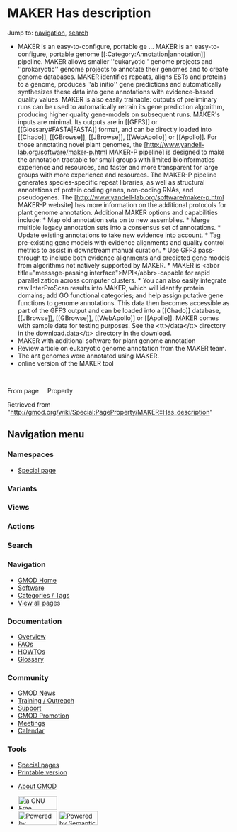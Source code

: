 <div id="mw-page-base" class="noprint">

</div>

<div id="mw-head-base" class="noprint">

</div>

<div id="content" class="mw-body" role="main">

<span id="top"></span>

<div id="mw-js-message" style="display:none;">

</div>



# <span dir="auto">MAKER Has description</span>

<div id="bodyContent">

<div id="contentSub">

</div>

<div id="jump-to-nav" class="mw-jump">

Jump to: [navigation](#mw-navigation), [search](#p-search)

</div>

<div id="mw-content-text">

  

- MAKER is an easy-to-configure, portable
  ge<span class="smw-highlighter" data-type="2" state="persistent"
  data-title="Information"><span class="smwtext"> …
  </span><span class="smwttcontent">MAKER is an easy-to-configure,
  portable genome \[\[:Category:Annotation\|annotation\]\] pipeline.
  MAKER allows smaller ''eukaryotic'' genome projects and
  ''prokaryotic'' genome projects to annotate their genomes and to
  create genome databases. MAKER identifies repeats, aligns ESTs and
  proteins to a genome, produces ''ab initio'' gene predictions and
  automatically synthesizes these data into gene annotations with
  evidence-based quality values. MAKER is also easily trainable: outputs
  of preliminary runs can be used to automatically retrain its gene
  prediction algorithm, producing higher quality gene-models on
  subsequent runs. MAKER's inputs are minimal. Its outputs are in
  \[\[GFF3\]\] or \[\[Glossary#FASTA\|FASTA\]\] format, and can be
  directly loaded into \[\[Chado\]\], \[\[GBrowse\]\], \[\[JBrowse\]\],
  \[\[WebApollo\]\] or \[\[Apollo\]\]. For those annotating novel plant
  genomes, the \[http://www.yandell-lab.org/software/maker-p.html
  MAKER-P pipeline\] is designed to make the annotation tractable for
  small groups with limited bioinformatics experience and resources, and
  faster and more transparent for large groups with more experience and
  resources. The MAKER-P pipeline generates species-specific repeat
  libraries, as well as structural annotations of protein coding genes,
  non-coding RNAs, and pseudogenes. The
  \[http://www.yandell-lab.org/software/maker-p.html MAKER-P website\]
  has more information on the additional protocols for plant genome
  annotation. Additional MAKER options and capabilities include: \* Map
  old annotation sets on to new assemblies. \* Merge multiple legacy
  annotation sets into a consensus set of annotations. \* Update
  existing annotations to take new evidence into account. \* Tag
  pre-existing gene models with evidence alignments and quality control
  metrics to assist in downstream manual curation. \* Use GFF3
  pass-through to include both evidence alignments and predicted gene
  models from algorithms not natively supported by MAKER. \* MAKER is
  \<abbr title="message-passing interface"\>MPI\</abbr\>-capable for
  rapid parallelization across computer clusters. \* You can also easily
  integrate raw InterProScan results into MAKER, which will identify
  protein domains; add GO functional categories; and help assign
  putative gene functions to genome annotations. This data then becomes
  accessible as part of the GFF3 output and can be loaded into a
  \[\[Chado\]\] database, \[\[JBrowse\]\], \[\[GBrowse\]\],
  \[\[WebApollo\]\] or \[\[Apollo\]\]. MAKER comes with sample data for
  testing purposes. See the \<tt\>/data\</tt\> directory in the
  download.</span></span>data\</tt\> directory in the download.
- MAKER with additional software for plant genome annotation
- Review article on eukaryotic genome annotation from the MAKER team.
- The ant genomes were annotated using MAKER.
- online version of the MAKER tool

 

From page     Property

</div>

<div class="printfooter">

Retrieved from
"<http://gmod.org/wiki/Special:PageProperty/MAKER::Has_description>"

</div>

<div id="catlinks" class="catlinks catlinks-allhidden">

</div>

<div class="visualClear">

</div>

</div>

</div>

<div id="mw-navigation">

## Navigation menu

<div id="mw-head">



<div id="left-navigation">

<div id="p-namespaces" class="vectorTabs" role="navigation"
aria-labelledby="p-namespaces-label">

### Namespaces

- <span id="ca-nstab-special">[Special
  page](/wiki/Special:PageProperty/MAKER::Has_description "This is a special page, you cannot edit the page itself")</span>

</div>

<div id="p-variants" class="vectorMenu emptyPortlet" role="navigation"
aria-labelledby="p-variants-label">

### 

### Variants[](#)

<div class="menu">

</div>

</div>

</div>

<div id="right-navigation">

<div id="p-views" class="vectorTabs emptyPortlet" role="navigation"
aria-labelledby="p-views-label">

### Views

</div>

<div id="p-cactions" class="vectorMenu emptyPortlet" role="navigation"
aria-labelledby="p-cactions-label">

### Actions[](#)

<div class="menu">

</div>

</div>

<div id="p-search" role="search">

### Search

<div id="simpleSearch">

</div>

</div>

</div>

</div>

<div id="mw-panel">

<div id="p-logo" role="banner">

<a href="/wiki/Main_Page"
style="background-image: url(http://gmod.org/images/GMOD-cogs.png);"
title="Visit the main page"></a>

</div>

<div id="p-Navigation" class="portal" role="navigation"
aria-labelledby="p-Navigation-label">

### Navigation

<div class="body">

- <span id="n-GMOD-Home">[GMOD Home](/wiki/Main_Page)</span>
- <span id="n-Software">[Software](/wiki/GMOD_Components)</span>
- <span id="n-Categories-.2F-Tags">[Categories /
  Tags](/wiki/Categories)</span>
- <span id="n-View-all-pages">[View all
  pages](/wiki/Special:AllPages)</span>

</div>

</div>

<div id="p-Documentation" class="portal" role="navigation"
aria-labelledby="p-Documentation-label">

### Documentation

<div class="body">

- <span id="n-Overview">[Overview](/wiki/Overview)</span>
- <span id="n-FAQs">[FAQs](/wiki/Category:FAQ)</span>
- <span id="n-HOWTOs">[HOWTOs](/wiki/Category:HOWTO)</span>
- <span id="n-Glossary">[Glossary](/wiki/Glossary)</span>

</div>

</div>

<div id="p-Community" class="portal" role="navigation"
aria-labelledby="p-Community-label">

### Community

<div class="body">

- <span id="n-GMOD-News">[GMOD News](/wiki/GMOD_News)</span>
- <span id="n-Training-.2F-Outreach">[Training /
  Outreach](/wiki/Training_and_Outreach)</span>
- <span id="n-Support">[Support](/wiki/Support)</span>
- <span id="n-GMOD-Promotion">[GMOD
  Promotion](/wiki/GMOD_Promotion)</span>
- <span id="n-Meetings">[Meetings](/wiki/Meetings)</span>
- <span id="n-Calendar">[Calendar](/wiki/Calendar)</span>

</div>

</div>

<div id="p-tb" class="portal" role="navigation"
aria-labelledby="p-tb-label">

### Tools

<div class="body">

- <span id="t-specialpages"><a href="/wiki/Special:SpecialPages" accesskey="q"
  title="A list of all special pages [q]">Special pages</a></span>
- <span id="t-print"><a
  href="/mediawiki/index.php?title=Special:PageProperty/MAKER::Has_description&amp;printable=yes"
  rel="alternate" accesskey="p"
  title="Printable version of this page [p]">Printable version</a></span>

</div>

</div>

</div>

</div>

<div id="footer" role="contentinfo">

- <span id="footer-places-about">[About
  GMOD](/wiki/GMOD:About "GMOD:About")</span>

<!-- -->

- <span id="footer-copyrightico">[<img src="http://www.gnu.org/graphics/gfdl-logo-small.png" width="88"
  height="31" alt="a GNU Free Documentation License" />](http://www.gnu.org/licenses/fdl-1.3.html)</span>
- <span id="footer-poweredbyico">[<img src="/mediawiki/skins/common/images/poweredby_mediawiki_88x31.png"
  width="88" height="31" alt="Powered by MediaWiki" />](//www.mediawiki.org/)
  [<img
  src="/mediawiki/extensions/SemanticMediaWiki/includes/../resources/images/smw_button.png"
  width="88" height="31" alt="Powered by Semantic MediaWiki" />](https://www.semantic-mediawiki.org/wiki/Semantic_MediaWiki)</span>

<div style="clear:both">

</div>

</div>
